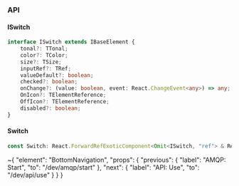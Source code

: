 

### API

#### ISwitch

```ts
interface ISwitch extends IBaseElement {
    tonal?: TTonal;
    color?: TColor;
    size?: TSize;
    inputRef?: TRef;
    valueDefault?: boolean;
    checked?: boolean;
    onChange?: (value: boolean, event: React.ChangeEvent<any>) => any;
    OnIcon?: TElementReference;
    OffIcon?: TElementReference;
    disabled?: boolean;
}
```

#### Switch

```ts
const Switch: React.ForwardRefExoticComponent<Omit<ISwitch, "ref"> & React.RefAttributes<unknown>>;
```


~{
  "element": "BottomNavigation",
  "props": {
    "previous": {
      "label": "AMQP: Start",
      "to": "/dev/amqp/start"
    },
    "next": {
      "label": "API: Use",
      "to": "/dev/api/use"
    }
  }
}
